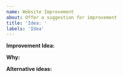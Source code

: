 ```yaml
---
name: Website Improvement
about: Offer a suggestion for improvement
title: 'Idea: '
labels: 'Idea'
---
```


<!--
  Thanks! We're open to improvements!
-->

<!-- Issue Report -->

**Improvement Idea:**

<!-- Why do it this way? -->

**Why:**

<!-- Are there other ways to do it? -->

**Alternative ideas:**
